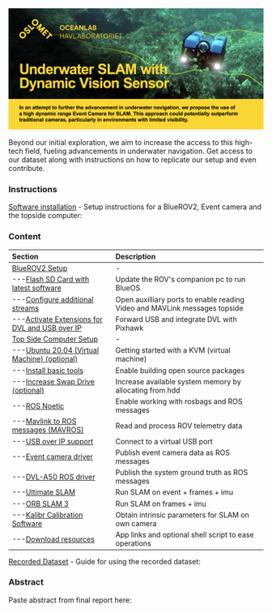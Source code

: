 <img src="Docs/Poster.png" alt="Header of Academic Poster" title="Poster" width="1920" />

Beyond our initial exploration, we aim to increase the access to this high-tech field, fueling advancements in underwater navigation. Get access to our dataset along with instructions on how to replicate our setup and even contribute.
### Instructions
[Software installation](Docs/installation.md) - Setup instructions for a BlueROV2, Event camera and the topside computer:

### Content

| Section | Description |
| :--- | :--- |
| [BlueROV2 Setup](#bluerov2) | - |
| ---[Flash SD Card with latest software](#Flash-SD-Card-with-latest-software) | Update the ROV's companion pc to run BlueOS |
| ---[Configure additional streams](#Configure-additional-streams) | Open auxilliary ports to enable reading Video and MAVLink messages topside |
| ---[Activate Extensions for DVL and USB over IP](#Activate-Extensions) | Forward USB and integrate DVL with Pixhawk |
| [Top Side Computer Setup](#top-side-computer) | - |
| ---[Ubuntu 20.04 (Virtual Machine) (optional)](#ubuntu-2004-virtual-machine-optional) | Getting started with a KVM (virtual machine) |
| ---[Install basic tools](#Getting-started) | Enable building open source packages |
| ---[Increase Swap Drive (optional)](#increase-swap-drive-optional) | Increase available system memory by allocating from hdd |
| ---[ROS Noetic](#ros-noetic) | Enable working with rosbags and ROS messages |
| ---[Mavlink to ROS messages (MAVROS)](#mavlink-to-ros-mavros) | Read and process ROV telemetry data |
| ---[USB over IP support](#install-virtualhere-usb-over-ip-support) | Connect to a virtual USB port |
| ---[Event camera driver](#install-the-ros-enabled-event-camera-driver) | Publish event camera data as ROS messages |
| ---[DVL-A50 ROS driver](#DVL-A50-ROS-Driver) | Publish the system ground truth as ROS messages |
| ---[Ultimate SLAM](#install-ultimate-slam) | Run SLAM on event + frames + imu |
| ---[ORB SLAM 3](#Install-ORB-SLAM-3) | Run SLAM on frames + imu |
| ---[Kalibr Calibration Software](#calibration-software-if-using-your-own-equipment) | Obtain intrinsic parameters for SLAM on own camera |
| ---[Download resources](#Download) | App links and optional shell script to ease operations |
[Recorded Dataset](Docs/dataset.md) - Guide for using the recorded dataset:



### Abstract
Paste abstract from final report here:


